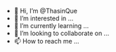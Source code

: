 - 👋 Hi, I’m @ThasinQue
- 👀 I’m interested in ...
- 🌱 I’m currently learning ...
- 💞️ I’m looking to collaborate on ...
- 📫 How to reach me ...

<!---
ThasinQue/ThasinQue is a ✨ special ✨ repository because its `README.md` (this file) appears on your GitHub profile.
You can click the Preview link to take a look at your changes.
--->
